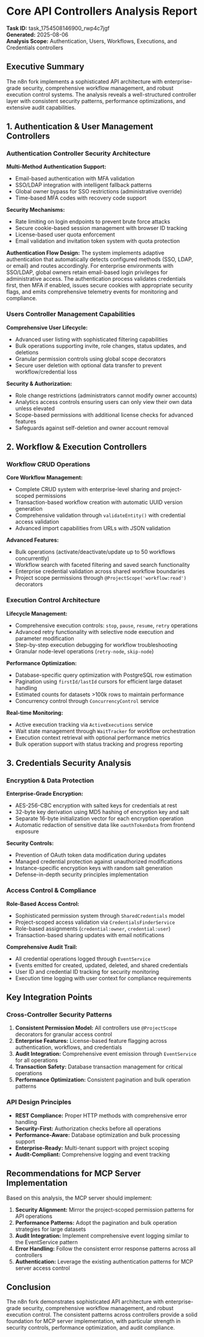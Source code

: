 # Core API Controllers Analysis Report

**Task ID:** task_1754508146900_rwp4c7jgf  
**Generated:** 2025-08-06  
**Analysis Scope:** Authentication, Users, Workflows, Executions, and Credentials controllers

## Executive Summary

The n8n fork implements a sophisticated API architecture with enterprise-grade security, comprehensive workflow management, and robust execution control systems. The analysis reveals a well-structured controller layer with consistent security patterns, performance optimizations, and extensive audit capabilities.

## 1. Authentication & User Management Controllers

### Authentication Controller Security Architecture

**Multi-Method Authentication Support:**
- Email-based authentication with MFA validation
- SSO/LDAP integration with intelligent fallback patterns
- Global owner bypass for SSO restrictions (administrative override)
- Time-based MFA codes with recovery code support

**Security Mechanisms:**
- Rate limiting on login endpoints to prevent brute force attacks
- Secure cookie-based session management with browser ID tracking
- License-based user quota enforcement
- Email validation and invitation token system with quota protection

**Authentication Flow Design:**
The system implements adaptive authentication that automatically detects configured methods (SSO, LDAP, or email) and routes accordingly. For enterprise environments with SSO/LDAP, global owners retain email-based login privileges for administrative access. The authentication process validates credentials first, then MFA if enabled, issues secure cookies with appropriate security flags, and emits comprehensive telemetry events for monitoring and compliance.

### Users Controller Management Capabilities

**Comprehensive User Lifecycle:**
- Advanced user listing with sophisticated filtering capabilities
- Bulk operations supporting invite, role changes, status updates, and deletions
- Granular permission controls using global scope decorators
- Secure user deletion with optional data transfer to prevent workflow/credential loss

**Security & Authorization:**
- Role change restrictions (administrators cannot modify owner accounts)
- Analytics access controls ensuring users can only view their own data unless elevated
- Scope-based permissions with additional license checks for advanced features
- Safeguards against self-deletion and owner account removal

## 2. Workflow & Execution Controllers

### Workflow CRUD Operations

**Core Workflow Management:**
- Complete CRUD system with enterprise-level sharing and project-scoped permissions
- Transaction-based workflow creation with automatic UUID version generation
- Comprehensive validation through `validateEntity()` with credential access validation
- Advanced import capabilities from URLs with JSON validation

**Advanced Features:**
- Bulk operations (activate/deactivate/update up to 50 workflows concurrently)
- Workflow search with faceted filtering and saved search functionality
- Enterprise credential validation across shared workflow boundaries
- Project scope permissions through `@ProjectScope('workflow:read')` decorators

### Execution Control Architecture

**Lifecycle Management:**
- Comprehensive execution controls: `stop`, `pause`, `resume`, `retry` operations
- Advanced retry functionality with selective node execution and parameter modification
- Step-by-step execution debugging for workflow troubleshooting
- Granular node-level operations (`retry-node`, `skip-node`)

**Performance Optimization:**
- Database-specific query optimization with PostgreSQL row estimation
- Pagination using `firstId/lastId` cursors for efficient large dataset handling
- Estimated counts for datasets >100k rows to maintain performance
- Concurrency control through `ConcurrencyControl` service

**Real-time Monitoring:**
- Active execution tracking via `ActiveExecutions` service
- Wait state management through `WaitTracker` for workflow orchestration
- Execution context retrieval with optional performance metrics
- Bulk operation support with status tracking and progress reporting

## 3. Credentials Security Analysis

### Encryption & Data Protection

**Enterprise-Grade Encryption:**
- AES-256-CBC encryption with salted keys for credentials at rest
- 32-byte key derivation using MD5 hashing of encryption key and salt
- Separate 16-byte initialization vector for each encryption operation
- Automatic redaction of sensitive data like `oauthTokenData` from frontend exposure

**Security Controls:**
- Prevention of OAuth token data modification during updates
- Managed credential protection against unauthorized modifications
- Instance-specific encryption keys with random salt generation
- Defense-in-depth security principles implementation

### Access Control & Compliance

**Role-Based Access Control:**
- Sophisticated permission system through `SharedCredentials` model
- Project-scoped access validation via `CredentialsFinderService`
- Role-based assignments (`credential:owner`, `credential:user`)
- Transaction-based sharing updates with email notifications

**Comprehensive Audit Trail:**
- All credential operations logged through `EventService`
- Events emitted for created, updated, deleted, and shared credentials
- User ID and credential ID tracking for security monitoring
- Execution time logging with user context for compliance requirements

## Key Integration Points

### Cross-Controller Security Patterns

1. **Consistent Permission Model:** All controllers use `@ProjectScope` decorators for granular access control
2. **Enterprise Features:** License-based feature flagging across authentication, workflows, and credentials
3. **Audit Integration:** Comprehensive event emission through `EventService` for all operations
4. **Transaction Safety:** Database transaction management for critical operations
5. **Performance Optimization:** Consistent pagination and bulk operation patterns

### API Design Principles

- **REST Compliance:** Proper HTTP methods with comprehensive error handling
- **Security-First:** Authorization checks before all operations
- **Performance-Aware:** Database optimization and bulk processing support
- **Enterprise-Ready:** Multi-tenant support with project scoping
- **Audit-Compliant:** Comprehensive logging and event tracking

## Recommendations for MCP Server Implementation

Based on this analysis, the MCP server should implement:

1. **Security Alignment:** Mirror the project-scoped permission patterns for API operations
2. **Performance Patterns:** Adopt the pagination and bulk operation strategies for large datasets
3. **Audit Integration:** Implement comprehensive event logging similar to the EventService pattern
4. **Error Handling:** Follow the consistent error response patterns across all controllers
5. **Authentication:** Leverage the existing authentication patterns for MCP server access control

## Conclusion

The n8n fork demonstrates sophisticated API architecture with enterprise-grade security, comprehensive workflow management, and robust execution control. The consistent patterns across controllers provide a solid foundation for MCP server implementation, with particular strength in security controls, performance optimization, and audit compliance.
